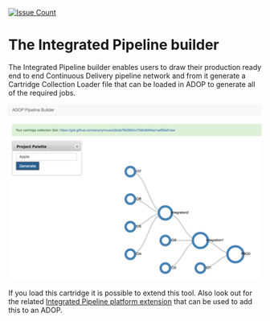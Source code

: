 [![Issue Count](https://codeclimate.com/github/RobertNorthard/adop-pipeline-builder/badges/issue_count.svg)](https://codeclimate.com/github/RobertNorthard/adop-pipeline-builder)

# The Integrated Pipeline builder

The Integrated Pipeline builder enables users to draw their production ready end to end Continuous Delivery pipeline network and from it generate a Cartridge Collection Loader file that can be loaded in ADOP to generate all of the required jobs.

![HomePage](https://raw.githubusercontent.com/RobertNorthard/adop-pipeline-builder/master/img/screenshot.png)

If you load this cartridge it is possible to extend this tool.  Also look out for the related [Integrated Pipeline platform extension](https://github.com/statlus/adop-platform-extension-pipeline-builder) that can be used to add this to an ADOP.
